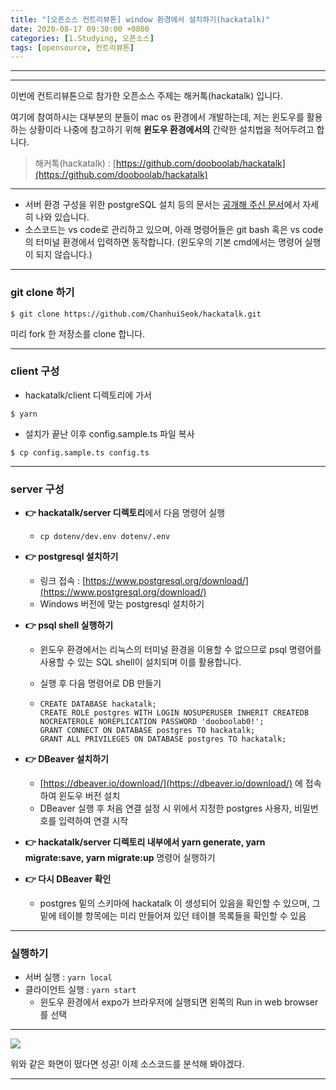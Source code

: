 ```yaml
---
title: "[오픈소스 컨트리뷰톤] window 환경에서 설치하기(hackatalk)"
date: 2020-08-17 09:30:00 +0800
categories: [1.Studying, 오픈소스]
tags: [opensource, 컨트리뷰톤]
---
```




------





------

이번에 컨트리뷰톤으로 참가한 오픈소스 주제는 해커톡(hackatalk) 입니다.

여기에 참여하시는 대부분의 분들이 mac os 환경에서 개발하는데, 저는 윈도우를 활용하는 상황이라 나중에 참고하기 위해 **윈도우 환경에서의** 간략한 설치법을 적어두려고 합니다.

> 해커톡(hackatalk) : [https://github.com/dooboolab/hackatalk](https://github.com/dooboolab/hackatalk)

------

* 서버 환경 구성을 위한 postgreSQL 설치 등의 문서는 [공개해 주신 문서](https://medium.com/dooboolab/setting-up-postgresql-for-prisma-v2-9d14586f3acc)에서 자세히 나와 있습니다.
* 소스코드는 vs code로 관리하고 있으며, 아래 명령어들은 git bash 혹은 vs code의 터미널 환경에서 입력하면 동작합니다. (윈도우의 기본 cmd에서는 명령어 실행이 되지 않습니다.)

------

### **git clone 하기**

```shell
$ git clone https://github.com/ChanhuiSeok/hackatalk.git
```

미리 fork 한 저장소를 clone 합니다.

------

### **client 구성**

* hackatalk/client 디렉토리에 가서

```
$ yarn
```

* 설치가 끝난 이후 config.sample.ts 파일 복사

```
$ cp config.sample.ts config.ts
```

------

### **server 구성**

* **👉 hackatalk/server 디렉토리**에서 다음 명령어 실행

  * ```
    cp dotenv/dev.env dotenv/.env
    ```

* **👉 postgresql 설치하기**
  * 링크 접속 : [https://www.postgresql.org/download/](https://www.postgresql.org/download/) 
  * Windows 버전에 맞는 postgresql 설치하기

* **👉 psql shell 실행하기**

  * 윈도우 환경에서는 리눅스의 터미널 환경을 이용할 수 없으므로 psql 명령어를 사용할 수 있는 SQL shell이 설치되며 이를 활용합니다.

  * 실행 후 다음 명령어로 DB 만들기

  * ```shell
    CREATE DATABASE hackatalk;
    CREATE ROLE postgres WITH LOGIN NOSUPERUSER INHERIT CREATEDB NOCREATEROLE NOREPLICATION PASSWORD 'dooboolab0!';
    GRANT CONNECT ON DATABASE postgres TO hackatalk;
    GRANT ALL PRIVILEGES ON DATABASE postgres TO hackatalk;
    ```

* **👉 DBeaver 설치하기**

  * [https://dbeaver.io/download/](https://dbeaver.io/download/) 에 접속하여 윈도우 버전 설치
  * DBeaver 실행 후 처음 연결 설정 시 위에서 지정한 postgres 사용자, 비밀번호를 입력하여 연결 시작

* **👉 hackatalk/server 디렉토리 내부에서 yarn generate, yarn migrate:save, yarn migrate:up** 명령어 실행하기
* **👉 다시 DBeaver 확인**
  * postgres 밑의 스키마에 hackatalk 이 생성되어 있음을 확인할 수 있으며, 그 밑에 테이블 항목에는 미리 만들어져 있던 테이블 목록들을 확인할 수 있음 

------

### **실행하기**

* 서버 실행 : `yarn local`
* 클라이언트 실행 : `yarn start`
  * 윈도우 환경에서 expo가 브라우저에 실행되면 왼쪽의 Run in web browser를 선택

------

![](https://i.imgur.com/bWzhs5j.png)

위와 같은 화면이 떴다면 성공! 이제 소스코드를 분석해 봐야겠다.

------

